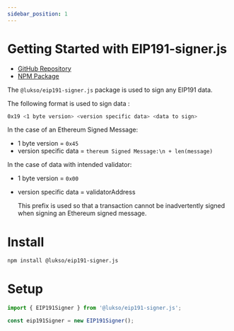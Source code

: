 ```yaml
---
sidebar_position: 1
---
```


# Getting Started with EIP191-signer.js

- [GitHub Repository](https://github.com/lukso-network/tools-eip191-signer)
- [NPM Package](https://www.npmjs.com/package/@lukso/eip191-signer.js)

The `@lukso/eip191-signer.js` package is used to sign any EIP191 data.

The following format is used to sign data :

```bash
0x19 <1 byte version> <version specific data> <data to sign>
```

In the case of an Ethereum Signed Message:

- 1 byte version = `0x45`
- version specific data = `thereum Signed Message:\n + len(message)`

In the case of data with intended validator:

- 1 byte version = `0x00`
- version specific data = validatorAddress

  This prefix is used so that a transaction cannot be inadvertently signed when signing an Ethereum signed message.

# Install

```bash
npm install @lukso/eip191-signer.js
```

# Setup

```javascript
import { EIP191Signer } from '@lukso/eip191-signer.js';

const eip191Signer = new EIP191Signer();
```
